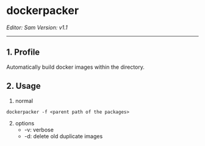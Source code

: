 # dockerpacker
*Editor: Sam*
*Version: v1.1*
***

## 1. Profile
Automatically build docker images within the directory.

## 2. Usage
1. normal
```shell
dockerpacker -f <parent path of the packages>
```
2. options
   - -v: verbose
   - -d: delete old duplicate images
